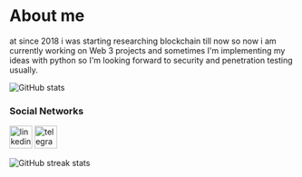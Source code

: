 # About me
 

at since 2018 i was starting researching blockchain till now so now i am currently working on Web 3 projects and sometimes I'm implementing my ideas with python so I'm looking forward to security and penetration testing usually.


![GitHub stats](https://github-readme-stats.vercel.app/api?username=xdevman&show_icons=true)  

### Social Networks
[<img src='https://img.icons8.com/color/48/000000/linkedin-circled--v1.png' alt='linkedin' height='40'>](https://www.linkedin.com/in/xdevman/)    [<img src='https://img.icons8.com/color/48/000000/telegram-app--v1.png' alt='telegram' height='40'>](t.me/sobhan0x)  





![GitHub streak stats](https://github-readme-streak-stats.herokuapp.com/?user=xdevman)  
